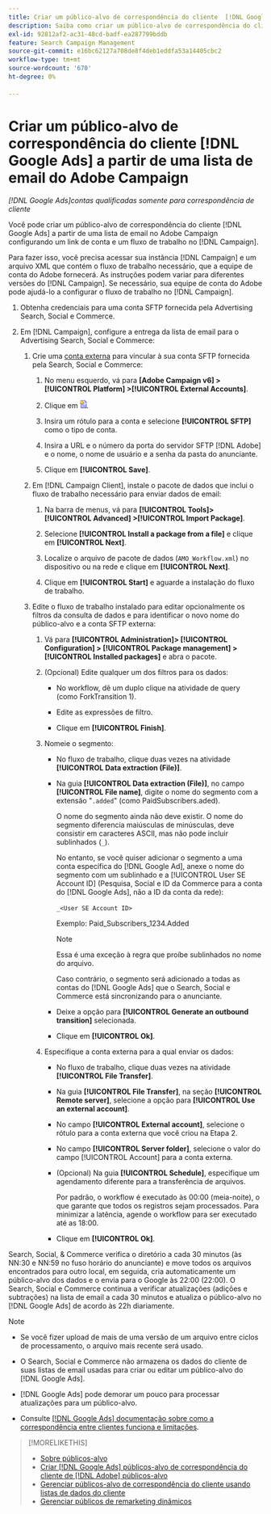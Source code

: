 ```yaml
---
title: Criar um público-alvo de correspondência do cliente  [!DNL Google Ads]  a partir de uma lista de email do Adobe Campaign
description: Saiba como criar um público-alvo de correspondência do cliente  [!DNL Google Ads]  de uma lista de email existente do Adobe Campaign.
exl-id: 92812af2-ac31-48cd-badf-ea287799bddb
feature: Search Campaign Management
source-git-commit: e16bc62127a708de8f4deb1eddfa53a14405cbc2
workflow-type: tm+mt
source-wordcount: '670'
ht-degree: 0%

---
```


# Criar um público-alvo de correspondência do cliente [!DNL Google Ads] a partir de uma lista de email do Adobe Campaign

*[!DNL Google Ads]contas qualificadas somente para correspondência de cliente*

Você pode criar um público-alvo de correspondência do cliente [!DNL Google Ads] a partir de uma lista de email no Adobe Campaign configurando um link de conta e um fluxo de trabalho no [!DNL Campaign].

Para fazer isso, você precisa acessar sua instância [!DNL Campaign] e um arquivo XML que contém o fluxo de trabalho necessário, que a equipe de conta do Adobe fornecerá. As instruções podem variar para diferentes versões do [!DNL Campaign]. Se necessário, sua equipe de conta do Adobe pode ajudá-lo a configurar o fluxo de trabalho no [!DNL Campaign].

1. Obtenha credenciais para uma conta SFTP fornecida pela Advertising Search, Social e Commerce.

1. Em [!DNL Campaign], configure a entrega da lista de email para o Advertising Search, Social e Commerce:

   1. Crie uma [conta externa](https://experienceleague.adobe.com/docs/campaign-standard/using/administrating/application-settings/external-accounts.html) para vincular à sua conta SFTP fornecida pela Search, Social e Commerce:

      1. No menu esquerdo, vá para **\[Adobe Campaign v6\] > [!UICONTROL Platform] >[!UICONTROL External Accounts]**.

      1. Clique em ![Criar Conta](/help/search-social-commerce/assets/campaign-create-account.png "Criar Conta").

      1. Insira um rótulo para a conta e selecione **[!UICONTROL SFTP]** como o tipo de conta.

      1. Insira a URL e o número da porta do servidor SFTP [!DNL Adobe] e o nome, o nome de usuário e a senha da pasta do anunciante.

      1. Clique em **[!UICONTROL Save]**.

   1. Em [!DNL Campaign Client], instale o pacote de dados que inclui o fluxo de trabalho necessário para enviar dados de email:

      1. Na barra de menus, vá para **[!UICONTROL Tools]> [!UICONTROL Advanced] >[!UICONTROL Import Package]**.

      1. Selecione **[!UICONTROL Install a package from a file]** e clique em **[!UICONTROL Next]**.

      1. Localize o arquivo de pacote de dados (`AMO_Workflow.xml`) no dispositivo ou na rede e clique em **[!UICONTROL Next]**.

      1. Clique em **[!UICONTROL Start]** e aguarde a instalação do fluxo de trabalho.

   1. Edite o fluxo de trabalho instalado para editar opcionalmente os filtros da consulta de dados e para identificar o novo nome do público-alvo e a conta SFTP externa:

      1. Vá para **[!UICONTROL Administration]> [!UICONTROL Configuration] > [!UICONTROL Package management] >[!UICONTROL Installed packages]** e abra o pacote.

      1. (Opcional) Edite qualquer um dos filtros para os dados:

         * No workflow, dê um duplo clique na atividade de query (como ForkTransition 1).

         * Edite as expressões de filtro.

         * Clique em **[!UICONTROL Finish]**.

      1. Nomeie o segmento:

         * No fluxo de trabalho, clique duas vezes na atividade **[!UICONTROL Data extraction (File)]**.

         * Na guia **[!UICONTROL Data extraction (File)]**, no campo **[!UICONTROL File name]**, digite o nome do segmento com a extensão &quot;`.added`&quot; (como PaidSubscribers.aded).

           O nome do segmento ainda não deve existir. O nome do segmento diferencia maiúsculas de minúsculas, deve consistir em caracteres ASCII, mas não pode incluir sublinhados (`_`).

           No entanto, se você quiser adicionar o segmento a uma conta específica do [!DNL Google Ad], anexe o nome do segmento com um sublinhado e a [!UICONTROL User SE Account ID] (Pesquisa, Social e ID da Commerce para a conta do [!DNL Google Ads], não a ID da conta da rede):

           `_<User SE Account ID>`

           Exemplo: Paid_Subscribers_1234.Added

           >[!NOTE]
           >
           >Essa é uma exceção à regra que proíbe sublinhados no nome do arquivo.

           Caso contrário, o segmento será adicionado a todas as contas do [!DNL Google Ads] que o Search, Social e Commerce está sincronizando para o anunciante.

         * Deixe a opção para **[!UICONTROL Generate an outbound transition]** selecionada.

         * Clique em **[!UICONTROL Ok]**.

      1. Especifique a conta externa para a qual enviar os dados:

         * No fluxo de trabalho, clique duas vezes na atividade **[!UICONTROL File Transfer]**.

         * Na guia **[!UICONTROL File Transfer]**, na seção **[!UICONTROL Remote server]**, selecione a opção para **[!UICONTROL Use an external account]**.

         * No campo **[!UICONTROL External account]**, selecione o rótulo para a conta externa que você criou na Etapa 2.

         * No campo **[!UICONTROL Server folder]**, selecione o valor do campo [!UICONTROL Account] para a conta externa.

         * (Opcional) Na guia **[!UICONTROL Schedule]**, especifique um agendamento diferente para a transferência de arquivos.

           Por padrão, o workflow é executado às 00:00 (meia-noite), o que garante que todos os registros sejam processados. Para minimizar a latência, agende o workflow para ser executado até as 18:00.

         * Clique em **[!UICONTROL Ok]**.

Search, Social, &amp; Commerce verifica o diretório a cada 30 minutos (às NN:30 e NN:59 no fuso horário do anunciante) e move todos os arquivos encontrados para outro local, em seguida, cria automaticamente um público-alvo dos dados e o envia para o Google às 22:00 (22:00). O Search, Social e Commerce continua a verificar atualizações (adições e subtrações) na lista de email a cada 30 minutos e atualiza o público-alvo no [!DNL Google Ads] de acordo às 22h diariamente.

>[!NOTE]
>
>* Se você fizer upload de mais de uma versão de um arquivo entre ciclos de processamento, o arquivo mais recente será usado.
>
>* O Search, Social e Commerce não armazena os dados do cliente de suas listas de email usadas para criar ou editar um público-alvo do [!DNL Google Ads].
>
>* [!DNL Google Ads] pode demorar um pouco para processar atualizações para um público-alvo.
>
>* Consulte [[!DNL Google Ads] documentação sobre como a correspondência entre clientes funciona e limitações](https://support.google.com/displayvideo/answer/9539301).

>[!MORELIKETHIS]
>
>* [Sobre públicos-alvo](audience-about.md)
>* [Criar [!DNL Google Ads] públicos-alvo de correspondência do cliente de [!DNL Adobe] públicos-alvo](google-audience-from-adobe-audience.md)
>* [Gerenciar públicos-alvo de correspondência do cliente usando listas de dados do cliente](audience-from-customer-data-list.md)
>* [Gerenciar públicos de remarketing dinâmicos](audience-dynamic-remarketing-manage.md)
